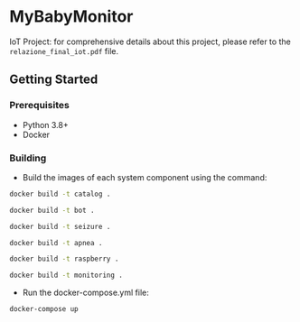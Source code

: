 # MyBabyMonitor

IoT Project: for comprehensive details about this project, please refer to the `relazione_final_iot.pdf` file.

## Getting Started

### Prerequisites

- Python 3.8+
- Docker

### Building
- Build the images of each system component using the command:
```bash
docker build -t catalog .
```
```bash
docker build -t bot .
```
```bash
docker build -t seizure .
```
```bash
docker build -t apnea .
```
```bash
docker build -t raspberry .
```
```bash
docker build -t monitoring .
```

- Run the docker-compose.yml file:
```bash
docker-compose up
```
